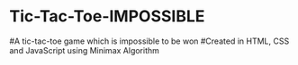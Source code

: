 # Tic-Tac-Toe-IMPOSSIBLE
#A tic-tac-toe game which is impossible to be won
#Created in HTML, CSS and JavaScript using Minimax Algorithm
